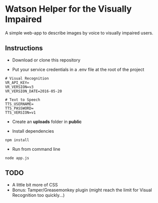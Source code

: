 # Watson Helper for the Visually Impaired

A simple web-app to describe images by voice to visually impaired users.

## Instructions

- Download or clone this repository

- Put your service credentials in a .env file at the root of the project
```
# Visual Recognition
VR_API_KEY=
VR_VERSION=v3
VR_VERSION_DATE=2016-05-20

# Text to Speech
TTS_USERNAME=
TTS_PASSWORD=
TTS_VERSION=v1
```

- Create an **uploads** folder in **public**  

- Install dependencies

`npm install`

- Run from command line

`node app.js`

## TODO

- A little bit more of CSS
- Bonus: Tamper/Greasemonkey plugin (might reach the limit for Visual Recognition too quickly...)